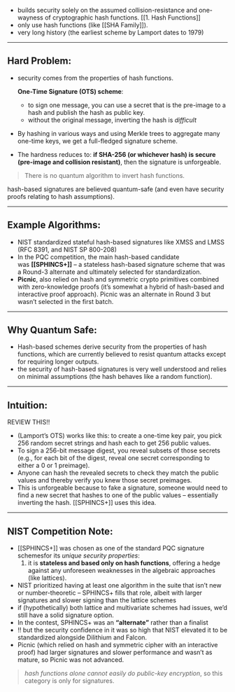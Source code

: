 - builds security solely on the assumed collision-resistance and one-wayness of cryptographic hash functions. [[1. Hash Functions]]
- only use hash functions (like [[SHA Family]]).
- very long history (the earliest scheme by Lamport dates to 1979)

---
## Hard Problem:

- security comes from the properties of hash functions.

	**One-Time Signature (OTS) scheme**:
	- to sign one message, you can use a secret that is the pre-image to a hash and publish the hash as public key.
	- without the original message, inverting the hash is _difficult_

- By hashing in various ways and using Merkle trees to aggregate many one-time keys, we get a full-fledged signature scheme.
- The hardness reduces to: **if SHA-256 (or whichever hash) is secure (pre-image and collision resistant)**, then the signature is unforgeable.

> There is no quantum algorithm to invert hash functions.

 hash-based signatures are believed quantum-safe (and even have security proofs relating to hash assumptions).

---
## Example Algorithms:

- NIST standardized stateful hash-based signatures like XMSS and LMSS (RFC 8391, and NIST SP 800-208)
- In the PQC competition, the main hash-based candidate was **[[SPHINCS+]]** – a stateless hash-based signature scheme that was a Round-3 alternate and ultimately selected for standardization​.
- **Picnic**, also relied on hash and symmetric crypto primitives combined with zero-knowledge proofs (it’s somewhat a hybrid of hash-based and interactive proof approach). Picnic was an alternate in Round 3 but wasn’t selected in the first batch.
---
## Why Quantum Safe:

- Hash-based schemes derive security from the properties of hash functions, which are currently believed to resist quantum attacks except for requiring longer outputs.
- the security of hash-based signatures is very well understood and relies on minimal assumptions (the hash behaves like a random function).

---
## Intuition:

REVIEW THIS!!

- (Lamport’s OTS) works like this: to create a one-time key pair, you pick 256 random secret strings and hash each to get 256 public values.
- To sign a 256-bit message digest, you reveal subsets of those secrets (e.g., for each bit of the digest, reveal one secret corresponding to either a 0 or 1 preimage).
- Anyone can hash the revealed secrets to check they match the public values and thereby verify you knew those secret preimages.
- This is unforgeable because to fake a signature, someone would need to find a new secret that hashes to one of the public values – essentially inverting the hash.
[[SPHINCS+]] uses this idea.

---

## NIST Competition Note:

- [[SPHINCS+]] was chosen as one of the standard PQC signature schemes​ for its _unique security properties_:
	1. it is **stateless and based only on hash functions**, offering a hedge against any unforeseen weaknesses in the algebraic approaches (like lattices).
- NIST prioritized having at least one algorithm in the suite that isn’t new or number-theoretic – SPHINCS+ fills that role, albeit with larger signatures and slower signing than the lattice schemes
- if (hypothetically) both lattice and multivariate schemes had issues, we’d still have a solid signature option.
- In the contest, SPHINCS+ was an **“alternate”** rather than a finalist
- !! but the security confidence in it was so high that NIST elevated it to be standardized alongside Dilithium and Falcon.
- Picnic (which relied on hash and symmetric cipher with an interactive proof) had larger signatures and slower performance and wasn’t as mature, so Picnic was not advanced.
>_hash functions alone cannot easily do public-key encryption_, so this category is only for signatures.

